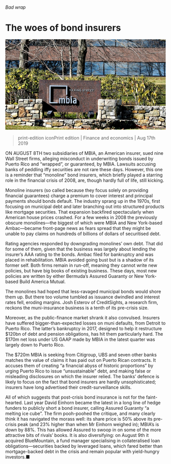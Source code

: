 ###### Bad wrap

# The woes of bond insurers 

![image](images/20190817_FNP501.jpg) 

> print-edition iconPrint edition | Finance and economics | Aug 17th 2019 

ON AUGUST 8TH two subsidiaries of MBIA, an American insurer, sued nine Wall Street firms, alleging misconduct in underwriting bonds issued by Puerto Rico and “wrapped”, or guaranteed, by MBIA. Lawsuits accusing banks of peddling iffy securities are not rare these days. However, this one is a reminder that “monoline” bond insurers, which briefly played a starring role in the financial crisis of 2008, are, though hardly full of life, still kicking. 

Monoline insurers (so called because they focus solely on providing financial guarantees) charge a premium to cover interest and principal payments should bonds default. The industry sprang up in the 1970s, first focusing on municipal debt and later branching out into structured products like mortgage securities. That expansion backfired spectacularly when American house prices crashed. For a few weeks in 2008 the previously obscure monolines—the biggest of which were MBIA and New York-based Ambac—became front-page news as fears spread that they might be unable to pay claims on hundreds of billions of dollars of securitised debt. 

Rating agencies responded by downgrading monolines’ own debt. That did for some of them, given that the business was largely about lending the insurer’s AAA rating to the bonds. Ambac filed for bankruptcy and was placed in rehabilitation. MBIA avoided going bust but is a shadow of its former self. Both firms remain in run-off, meaning they cannot write new policies, but have big books of existing business. These days, most new policies are written by either Bermuda’s Assured Guaranty or New York-based Build America Mutual. 

The monolines had hoped that less-ravaged municipal bonds would shore them up. But there too volume tumbled as issuance dwindled and interest rates fell, eroding margins. Josh Esterov of CreditSights, a research firm, reckons the muni-insurance business is a tenth of its pre-crisis size. 

Moreover, as the public-finance market shrank it also convulsed. Insurers have suffered bigger-than-expected losses on muni defaults, from Detroit to Puerto Rico. The latter’s bankruptcy in 2017, designed to help it restructure $120bn of debt and pension obligations, has hit them particularly hard. The $170m net loss under US GAAP made by MBIA in the latest quarter was largely down to Puerto Rico. 

The $720m MBIA is seeking from Citigroup, UBS and seven other banks matches the value of claims it has paid out on Puerto Rican contracts. It accuses them of creating “a financial abyss of historic proportions” by urging Puerto Rico to issue “unsustainable” debt, and making false or misleading disclosures on which the insurer relied. The banks’ defence is likely to focus on the fact that bond insurers are hardly unsophisticated; insurers have long advertised their credit-surveillance skills. 

All of which suggests that post-crisis bond insurance is not for the faint-hearted. Last year David Einhorn became the latest in a long line of hedge funders to publicly short a bond insurer, calling Assured Guaranty “a melting ice cube”. The firm pooh-poohed the critique, and many clearly think it has navigated the morass well: its share price is 50% above its pre-crisis peak (and 23% higher than when Mr Einhorn weighed in); MBIA’s is down by 88%. This has allowed Assured to swoop in on some of the more attractive bits of rivals’ books. It is also diversifying: on August 9th it acquired BlueMountain, a fund manager specialising in collateralised loan obligations—securities backed by leveraged loans, which fared better than mortgage-backed debt in the crisis and remain popular with yield-hungry investors.■ 

